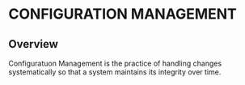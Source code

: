 # CONFIGURATION MANAGEMENT

## Overview
Configuratuon Management is the practice of handling changes systematically so that a system maintains its integrity over time. 
